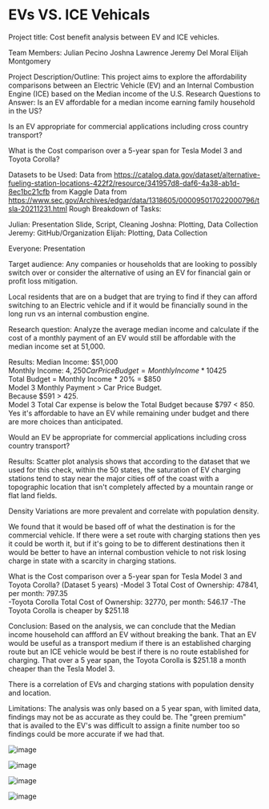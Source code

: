 # EVs VS. ICE Vehicals
Project title:
Cost benefit analysis between EV and ICE vehicles.

Team Members:
Julian Pecino Joshna Lawrence	Jeremy Del Moral	Elijah Montgomery

Project Description/Outline:
This project aims to explore the affordability comparisons between an Electric Vehicle (EV) and an Internal Combustion Engine (ICE) based on the Median income of the U.S.
Research Questions to Answer:
Is an EV affordable for a median income earning family household in the US?

Is an EV appropriate for commercial applications including cross country transport?

What is the Cost comparison over a 5-year span for Tesla Model 3 and Toyota Corolla?

Datasets to be Used:
Data from https://catalog.data.gov/dataset/alternative-fueling-station-locations-422f2/resource/341957d8-daf6-4a38-ab1d-8ec1bc21cfb from Kaggle
Data from https://www.sec.gov/Archives/edgar/data/1318605/000095017022000796/tsla-20211231.html
Rough Breakdown of Tasks:

Julian: Presentation Slide, Script, Cleaning
Joshna: Plotting, Data Collection
Jeremy: GitHub/Organization
Elijah: Plotting, Data Collection

Everyone: Presentation

Target audience:
Any companies or households that are looking to possibly switch over or consider the alternative of using an EV for financial gain or profit loss mitigation.

Local residents that are on a budget that are trying to find if they can afford switching to an Electric vehicle and if it would be financially sound in the long run vs an internal combustion engine.

Research question:
Analyze the average median income and calculate if the cost of a monthly payment of an EV would still be affordable with the median income set at 51,000.

Results:
Median Income: $51,000                                              
Monthly Income: $4,250                                           
Car Price Budget=Monthly Income* 10%=$425                                         
Total Budget = Monthly Income * 20% = $850           
Model 3 Monthly Payment > Car Price Budget.   
Because $591 > 425.                                               
Model 3 Total Car expense is below the Total Budget because $797 < 850.
Yes it's affordable to have an EV while remaining under budget and there are more choices than anticipated.

Would an EV be appropriate for commercial applications including cross country transport?

Results:
Scatter plot analysis shows that according to the dataset that we used for this check, within the 50 states, the saturation of EV charging stations tend to stay near the major cities off of the coast with a topographic location that isn't completely affected by a mountain range or flat land fields.

Density Variations are more prevalent and correlate with population density.

We found that it would be based off of what the destination is for the commercial vehicle. If there were a set route with charging stations then yes it could be worth it, but if it's going to be to different destinations then it would be better to have an internal combustion vehicle to not risk losing charge in state with a scarcity in charging stations.

What is the Cost comparison over a 5-year span for Tesla Model 3 and Toyota Corolla? (Dataset 5 years)
-Model 3 Total Cost of Ownership: 47841, per month: 797.35                                         
-Toyota Corolla Total Cost of Ownership: 32770, per month: 546.17
-The Toyota Corolla is cheaper by $251.18

Conclusion:
Based on the analysis, we can conclude that the Median income household can affford an EV without breaking the bank. That an EV would be useful as a transport medium if there is an established charging route but an ICE vehicle would be best if there is no route established for charging. That over a 5 year span, the Toyota Corolla is $251.18 a month cheaper than the Tesla Model 3.

There is a correlation of EVs and charging stations with population density and location. 

Limitations:
The analysis was only based on a 5 year span, with limited data, findings may not be as accurate as they could be.
The "green premium" that is availed to the EV's was difficult to assign a finite number too so findings could be more accurate if we had that.

![image](https://github.com/Jadium19/EVperformanceAnalysis/assets/131633262/bdb38322-86a7-45e1-b124-6c72674ecc65)

![image](https://github.com/Jadium19/EVperformanceAnalysis/assets/131633262/f536a6eb-1c72-4e08-b12d-1daa20ed42cf)

![image](https://github.com/Jadium19/EVperformanceAnalysis/assets/131633262/91f1a05c-ac58-4e14-aa1a-fc4b98a6e18b)

![image](https://github.com/Jadium19/EVperformanceAnalysis/assets/131633262/b9e4d00b-7768-46c7-b33b-a4c997d33c92)
